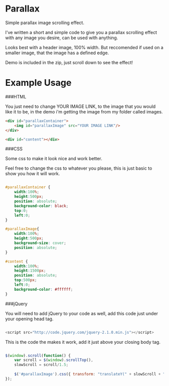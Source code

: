 Parallax
========

Simple parallax image scrolling effect.

I've written a short and simple code to give you a parallax scrolling effect with any image you desire, can be used with anything.

Looks best with a header image, 100% width. But reccomended if used on a smaller image, that the image has a defined edge.

Demo is included in the zip, just scroll down to see the effect!

Example Usage
========

###HTML

You just need to change YOUR IMAGE LINK, to the image that you would like it to be, in the demo i'm getting the image from my folder called images.

```html
<div id="parallaxContainer">
	<img id="parallaxImage" src="YOUR IMAGE LINK"/>
</div>

<div id="content"></div>

```

###CSS

Some css to make it look nice and work better.

Feel free to change the css to whatever you please, this is just basic to show you how it will work.

```css

#parallaxContainer {
	width:100%;
	height:500px;
	position: absolute;
	background-color: black;
	top:0;
	left:0;
}

#parallaxImage{
	width:100%;
	height:500px;
	background-size: cover;
	position: absolute;
}

#content {
	width:100%;
	height:1500px;
	position: absolute;
	top:500px;
	left:0;
	background-color: #ffffff;
}

```

###jQuery

You will need to add jQuery to your code as well, add this code just under your opening head tag.

```js

<script src="http://code.jquery.com/jquery-2.1.0.min.js"></script>

```

This is the code the makes it work, add it just above your closing body tag.

```js

$(window).scroll(function() {
    var scroll = $(window).scrollTop(),
    slowScroll = scroll/1.5;
    				
    $('#parallaxImage').css({ transform: "translateY(" + slowScroll + "px)" });
});

```
